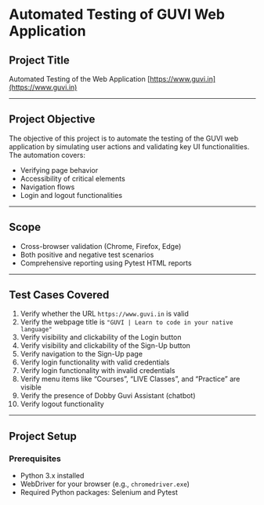 # Automated Testing of GUVI Web Application

## Project Title
Automated Testing of the Web Application [https://www.guvi.in](https://www.guvi.in)

---

## Project Objective
The objective of this project is to automate the testing of the GUVI web application by simulating user actions and validating key UI functionalities. The automation covers:  

- Verifying page behavior  
- Accessibility of critical elements  
- Navigation flows  
- Login and logout functionalities  

---

## Scope
- Cross-browser validation (Chrome, Firefox, Edge)  
- Both positive and negative test scenarios  
- Comprehensive reporting using Pytest HTML reports  

---

## Test Cases Covered
1. Verify whether the URL `https://www.guvi.in` is valid  
2. Verify the webpage title is `"GUVI | Learn to code in your native language"`  
3. Verify visibility and clickability of the Login button  
4. Verify visibility and clickability of the Sign-Up button  
5. Verify navigation to the Sign-Up page  
6. Verify login functionality with valid credentials  
7. Verify login functionality with invalid credentials  
8. Verify menu items like “Courses”, “LIVE Classes”, and “Practice” are visible  
9. Verify the presence of Dobby Guvi Assistant (chatbot)  
10. Verify logout functionality  

---

## Project Setup

### Prerequisites
- Python 3.x installed  
- WebDriver for your browser (e.g., `chromedriver.exe`)  
- Required Python packages: Selenium and Pytest  

